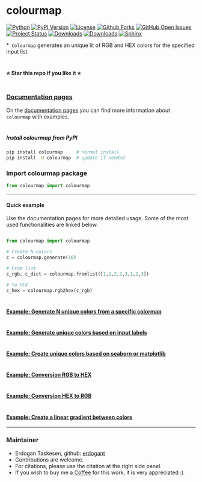 # colourmap

[![Python](https://img.shields.io/pypi/pyversions/colourmap)](https://img.shields.io/pypi/pyversions/colourmap)
[![PyPI Version](https://img.shields.io/pypi/v/colourmap)](https://pypi.org/project/colourmap/)
[![License](https://img.shields.io/badge/license-MIT-green.svg)](https://github.com/erdogant/colourmap/blob/master/LICENSE)
[![Github Forks](https://img.shields.io/github/forks/erdogant/colourmap.svg)](https://github.com/erdogant/colourmap/network)
[![GitHub Open Issues](https://img.shields.io/github/issues/erdogant/colourmap.svg)](https://github.com/erdogant/colourmap/issues)
[![Project Status](http://www.repostatus.org/badges/latest/active.svg)](http://www.repostatus.org/#active)
[![Downloads](https://static.pepy.tech/badge/colourmap/month)](https://pepy.tech/project/colourmap)
[![Downloads](https://pepy.tech/badge/colourmap)](https://pepy.tech/project/colourmap)
[![Sphinx](https://img.shields.io/badge/Sphinx-Docs-Green)](https://erdogant.github.io/colourmap/)
<!---[![BuyMeCoffee](https://img.shields.io/badge/buymea-coffee-yellow.svg)](https://www.buymeacoffee.com/erdogant)-->
<!---[![Coffee](https://img.shields.io/badge/coffee-black-grey.svg)](https://erdogant.github.io/donate/?currency=USD&amount=5)-->

*`` Colourmap`` generates an unique lit of RGB and HEX colors for the specified input list.


# 
**⭐️ Star this repo if you like it ⭐️**
# 


### [Documentation pages](https://erdogant.github.io/colourmap/)

On the [documentation pages](https://erdogant.github.io/colourmap/) you can find more information about ``colourmap`` with examples. 

# 

##### Install colourmap from PyPI
```bash
pip install colourmap     # normal install
pip install -U colourmap  # update if needed
```


### Import colourmap package
```python
from colourmap import colourmap
```

<hr>

#### Quick example

Use the documentation pages for more detailed usage. Some of the most used functionalities are linked below.


```python

from colourmap import colourmap

# Create N colors
c = colourmap.generate(10)

# From list
c_rgb, c_dict = colourmap.fromlist([1,1,2,2,3,1,2,3])

# to HEX
c_hex = colourmap.rgb2hex(c_rgb)

```

#

#### [Example: Generate N unique colors from a specific colormap](https://erdogant.github.io/colourmap/pages/html/Examples.html#)

#

#### [Example: Generate unique colors based on input labels](https://erdogant.github.io/colourmap/pages/html/Examples.html#create-color-based-on-input-labels)

#

#### [Example: Create unique colors based on seaborn or matplotlib](https://erdogant.github.io/colourmap/pages/html/Examples.html#color-generated-by-seaborn-and-matplotlib)

#

#### [Example: Conversion RGB to HEX](https://erdogant.github.io/colourmap/pages/html/Examples.html#convert-rgb-to-hex)

#

#### [Example: Conversion HEX to RGB](https://erdogant.github.io/colourmap/pages/html/Examples.html#convert-rgb-to-hex)

#

#### [Example: Create a linear gradient between colors](https://erdogant.github.io/colourmap/pages/html/Examples.html#linear-gradient-between-two-colors)

<hr>

### Maintainer
* Erdogan Taskesen, github: [erdogant](https://github.com/erdogant)
* Contributions are welcome.
* For citations, please use the citation at the right side panel.
* If you wish to buy me a <a href="https://www.buymeacoffee.com/erdogant">Coffee</a> for this work, it is very appreciated :)
